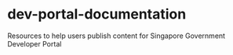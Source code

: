 # dev-portal-documentation
Resources to help users publish content for Singapore Government Developer Portal
